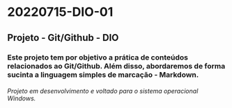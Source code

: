 # 20220715-DIO-01
## Projeto - Git/Github - DIO
### Este projeto tem por objetivo a prática de conteúdos relacionados ao Git/Github. Além disso, abordaremos de forma sucinta a linguagem simples de marcação - Markdown.
###### Projeto em desenvolvimento e voltado para o sistema operacional Windows.

